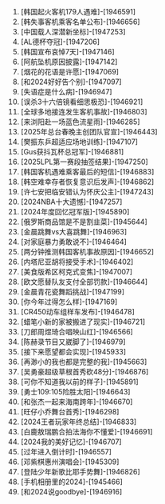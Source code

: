 
1. [韩国起火客机179人遇难]-[1946591]
1. [韩失事客机乘客名单公布]-[1946656]
1. [中国载人深潜新坐标]-[1947253]
1. [AL德杯夺冠]-[1947206]
1. [韩国宣布哀悼7天]-[1947146]
1. [阿航坠机原因披露]-[1947142]
1. [烟花的花语是许愿]-[1947069]
1. [和2024好好告个别]-[1947097]
1. [失语症是什么病]-[1946947]
1. [误杀3十六倍镜看细思极恐]-[1946921]
1. [全球多地接连发生客机事故]-[1946803]
1. [来浏阳赴一场蓝色流星雨]-[1946285]
1. [2025年总台春晚主创团队官宣]-[1946443]
1. [樊振东乒超适应场地训练]-[1947107]
1. [Gus获抖瓦杯总冠军]-[1946881]
1. [2025LPL第一赛段抽签结果]-[1947250]
1. [韩国客机遇难乘客最后的短信]-[1946883]
1. [韩空难幸存者恢复意识后发声]-[1946862]
1. [许七安把临安错认为怀庆公主]-[1947243]
1. [2024NBA十大遗憾]-[1947257]
1. [2024年度回忆冠军版]-[1945890]
1. [俄罗斯商品馆是不是割韭菜]-[1945644]
1. [金晨跳舞vs大喜跳舞]-[1946963]
1. [对家庭暴力勇敢说不]-[1946464]
1. [两分钟推测韩国客机事故原因]-[1946652]
1. [内塔尼亚胡将接受手术]-[1946402]
1. [美食版希区柯克式变焦]-[1947007]
1. [欧文愿替队友支付全部罚款]-[1946644]
1. [金晨青花瓷舞蹈挑战]-[1947199]
1. [你今年过得怎么样]-[1947169]
1. [CR450动车组样车发布]-[1946478]
1. [蜡笔小新的家被搬进了现实]-[1946721]
1. [刀郎周煜琦合唱映山红]-[1946566]
1. [陈赫录节目又崴脚了]-[1946979]
1. [接下来愿望都会实现]-[1945933]
1. [再渺小的我也都是完整的我]-[1945663]
1. [吴勇豪超级草根首秀砍48分]-[1946876]
1. [可你不知道我以前的样子]-[1945891]
1. [勇士109:105险胜太阳]-[1946643]
1. [和张杰一起来海南跨年]-[1946670]
1. [旺仔小乔舞台首秀]-[1946298]
1. [2024王者玩家年终总结]-[1946833]
1. [白鹿敖瑞鹏合拍法海你不懂爱]-[1946691]
1. [2024我的美好记忆]-[1946707]
1. [过年进入倒计时]-[1946557]
1. [邓紫棋惠州演唱会]-[1945309]
1. [登陆少年新歌比耶手势舞]-[1946826]
1. [手机相册里的2024]-[1945466]
1. [和2024说goodbye]-[1946916]